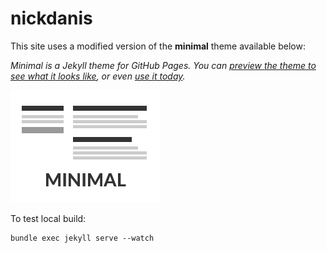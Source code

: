 # nickdanis

This site uses a modified version of the **minimal** theme available below:

*Minimal is a Jekyll theme for GitHub Pages. You can [preview the theme to see what it looks like](http://pages-themes.github.io/minimal), or even [use it today](#usage).*

![Thumbnail of minimal](thumbnail.png)

To test local build:

```
bundle exec jekyll serve --watch
```
